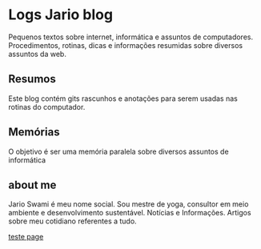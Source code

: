 # Logs Jario blog
Pequenos textos sobre internet, informática e assuntos de computadores. Procedimentos, rotinas, dicas e informações resumidas sobre diversos assuntos da web.

## Resumos
Este blog contém gits rascunhos e anotações para serem usadas nas rotinas do computador.

## Memórias
O objetivo é ser uma memória paralela sobre diversos assuntos de informática

## about me
Jario Swami é meu nome social. Sou mestre de yoga, consultor em meio ambiente e desenvolvimento sustentável. Notícias e Informações. Artigos sobre meu cotidiano referentes a tudo.   
   
[teste page](_posts/2019-01-29-desenvolvendo-para-wap-com-wml-jario-araujo.md)
